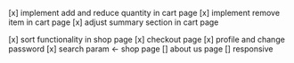 [x] implement add and reduce quantity in cart page
[x] implement remove item in cart page
[x] adjust summary section in cart page

[x] sort functionality in shop page
[x] checkout page
[x] profile and change password
[x] search param <- shop page
[] about us page
[] responsive
